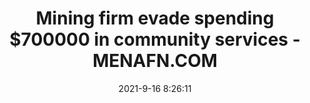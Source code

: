 ---
"title": "Mining firm evade spending $700000 in community services - MENAFN.COM"
"date": "2021-9-16 8:26:11"
"feed_name": "GOOGLENEWSMINING"
"feed_website": "https://news.google.com/search?q=mining%2Bincident&hl=en-US&gl=US&ceid=US:en"
"feed_rss": "https://news.google.com/rss/search?q=mining%2Bincident&hl=en-US&gl=US&ceid=US:en"
"link": "https://menafn.com/1102807711/Mining-firm-evade-spending-700000-in-community-services"
"file": "_posts/2021-1-1-6deb82203ee724bd7469c3c583e39f2327244026.md"
"accident": "0"
"drilling": "0"
---